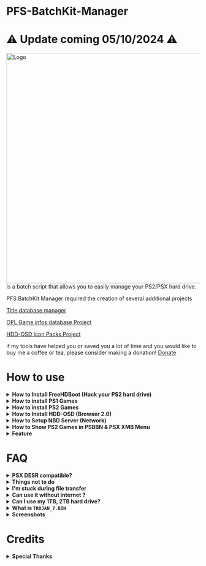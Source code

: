 # PFS-BatchKit-Manager

# ⚠️ Update coming 05/10/2024 ⚠️

<img src="https://github-production-user-asset-6210df.s3.amazonaws.com/22562949/372907059-25778679-5152-49d0-bd64-8109c7024efb.png?X-Amz-Algorithm=AWS4-HMAC-SHA256&X-Amz-Credential=AKIAVCODYLSA53PQK4ZA%2F20241002%2Fus-east-1%2Fs3%2Faws4_request&X-Amz-Date=20241002T144219Z&X-Amz-Expires=300&X-Amz-Signature=8e3fa1da1480c35728b069b3a776b8009359081cbbc0283b5e6af20e17798de5&X-Amz-SignedHeaders=host" alt="Logo" align="right" width="600"/>

Is a batch script that allows you to easily manage your PS2/PSX hard drive.

PFS BatchKit Manager required the creation of several additional projects

[Title database manager](https://github.com/GDX-X/Title-Database-Scrapper)

[OPL Game infos database Project](https://github.com/GDX-X/OPL-Games-Infos-Database-Project)

[HDD-OSD Icon Packs Project](https://archive.org/details/hdd-osd-icons-pack)

if my tools have helped you or saved you a lot of time and you would like to buy me a coffee or tea, please consider making a donation!
[Donate](https://ko-fi.com/J3J6PIQ9O)

# How to use

<details>
  <summary> <h7> <b> How to Install FreeHDBoot (Hack your PS2 hard drive) </b> </h7> </summary>
   <p>
     
IMPORTANT! If you have already Formatted and installed FreeHDBoot (From HDD), you don't need to do this.       
     
If you installed Premade FreeHDBoot image with HDD Raw Copy Please format your hard drive by following all the steps below.

1) In PFS BatchKit Manager Go to > `HDD Management`
     
2) Choose option 8 `Hack your HDD To PS2 Format` `(This is only intended to be used as an entry point for the PS2.)`
     
3) After the hacking put your HDD in your PS2 and format your hard drive with wLaunchELF.      
In wLaunchELF do this `FileBrowser` > `MISC` > `HDDManager` > `Press R1` > `Format` and confirm.

Note it is no longer necessary to create the +OPL partition the default resource partition will now be __common but you can still create it if you want

4) Copy the contents of the !COPY_TO_USB_ROOT folder to the root of your USB drive                
 `Your usb key must be in FAT32 format`

7) Install FreeHDBoot (From HDD).
In wLaunchELF do this `FileBrowser` > `Mass` > `APPS` > `FreeMcBoot` > `FMCBInstaller.elf` Press Circle for Launch > `Press R1` > `Install FHDB` (From HDD)

8) Your hard drive will be properly formatted and hacked after that
  ------
     
   </p>
</details>

<details>
  <summary> <h7> <b> How to install PS1 Games </b> </h7> </summary>
   <p>
   
NOTE: You need to find the right files to be able to launch PS1 games        
for copyright reasons I cannot provide you with these files:

`POPS.ELF` 	    MD5: `355A892A8CE4E4A105469D4EF6F39A42`            
`IOPRP252.IMG` 	MD5: `1DB9C6020A2CD445A7BB176A1A3DD418`

Copy your .BIN/CUE in POPS Folder
1) Go to > `POPS Management` > `Transfer POPS-Binaries`
2) Go to > `Games Management` > `Conversion`
3) Choose Convert .BIN/CUE To .VCD
4) Go to > HDD Management > Create a Partition > Create `__.POPS` Partition `Choose an appropriate size according to the number of games you want to install`
5) Transfer your PS1 Games
     
  ------
   </p>
</details>

<details>
  <summary> <h7> <b> How to install PS2 Games </b> </h7> </summary>
   <p>
     
NOTE: Before installing your games, it is strongly recommended to define your OPL resource partition or create the +OPL partition. I recommend using the __common partition by default

Support Compressed format Zip, 7z, Rar, ZSO
You don't need to convert your BIN/CUE to iso, they will be automatically converted when transferring.

Copy your `.ISO`, `.BIN/CUE`, `.ZSO`, `.Zip`, `.7z` `.Rar` in DVD Folder Or You can choose a folder where your games are located during installation.

In PFS BatchKit Manager Choose `Transfer PS2 Games`
     
  ------
   </p>
</details>

<details>
  <summary> <h7> <b> How to Install HDD-OSD (Browser 2.0) </b> </h7> </summary>
   <p>

NOTE: You need to find the correct files to be able to install the HDD-OSD.                  
for copyright reasons I cannot provide you with these files:        
`hddosd-1.10-u.7z` MD5: `403202A03B910FB6FBD522D6AB5007E7`
     
1) Install FreeHDBoot (From HDD)
2) Go to the `OSD/XMB Management` > Install HDD-OSD
4) In `Partitions Management` Update Partition Resources Header (For PS2 games you want to run from HDD-OSD)

  ------
   </p>
</details>

<details>
  <summary> <h7> <b> How to Setup NBD Server (Network) </b> </h7> </summary>
   <p>

`Obviously this method won't work for PS2/HDD network adapters that don't have a working network port (i.e. gamestar`
       
     
1) Go to `HDDManagement` > `NBD Server`

2) Choose `Install/Update NBD Driver` (You will be asked to restart the computer to activate test mode)

3) After restarting Repeat steps 1 and 2 You will not need to restart your computer this time

4) A window should warn you if you want to install the driver Confirm install the driver                              
(If the driver refuses to install, you will have to go into your computer's bios and disable Secureboot UEFI)

5) After installing the driver Turn on your PS2 go to OPL (Compatible NBD [__Download Here__](https://raw.githubusercontent.com/GDX-X/PFS-BatchKit-Manager/main/PFS-BatchKit-Manager/HDD-OSD/OPNPS2LD.ELF)) 
     
6) In OPL Go to `Settings` > `Enable Write Operation` `ON` Select `OK` For save
   
7) Still in OPL Go to `Network Settings` and write down the `IP Address` Now go back to the menu and Go to `Start NBD Server`       
(if it works, the following message should appear `NBD Server Running...`)     
     
8) Now In PFS Batchkit Manager Go to `HDDManagement` > `NBD Server` > `Mount Device`

9) Type in the IP address of your PS2 that you wrote down                                                       

10) Normally if all goes well, your hard drive should be connected to your pc as local hard drive                    
(You can check in `Show list of mounted devices` InstanceName PS2HDD)
     
Now you can use all features of PFS Batchkit Manager!

NOTE: Once you are done with what you need to do, don't forget to unmount the hard drive from the network

  ------
   </p>
</details>

<details>
  <summary> <h7> <b> How to Show PS2 Games in PSBBN & PSX XMB Menu </b> </h7> </summary>
   <p>

1) Connect your PS2 Or PSX HDD With NBD Server Or locally
2) Go to the `OSD/XMB Management` > `Partitions Management` > 
3) Choose Update Partition Resources Header
4) Choose Yes > Update partition resources PS2 Games
5) when it asks `Do you want to create a PFS resource partition` put yes
6) Select your game!

NOTE: For PS1 games you need to install them as a partition everything will be done automatically
     
  ------
   </p>
</details>

<details>
  <summary> <h7> <b> Feature </b> </h7> </summary>
   <p>

 Everything !
  ------
   </p>
</details>

# FAQ

<details>
  <summary> <h7> <b> PSX DESR compatible? </code>  </b> </h7> </summary>
   <p>

  Yes, all models are supported
  
  PSX V1 5000, 7000, 5100, 7100                
  PSX V2 5500, 7500, 5700, 7700
  
  NOTE:
  In HDD Management menu                     
  Do Not Format your PSX hard drive           
  Do Not Use Option Hack PS2 HDD
  
  For security, I advise you to make a full backup of your PSX hard drive in case of problems. You can do it with HDDRawCopy
  
 ------
   </p>
</details>

<details>
  <summary> <h7> <b> Things not to do </code>  </b> </h7> </summary>
   <p>
     
  Do not use the Expand option in wLaunchELF, it may corrupt your hard drive 
  
  ------
   </p>
</details>

<details>
  <summary> <h7> <b> I'm stuck during file transfer </code>  </b> </h7> </summary>
   <p>
  
If you get stuck during file transfer, it means your partition is full or corrupted.

You have to delete it and recreate one with an appropriate size

 ------
   </p>
</details>


<details>
  <summary> <h7> <b> Can use it without internet ?  </b> </h7> </summary>
   <p>
     
  Yes you can use it without internet
     
  ------
   </p>
</details>

<details>
  <summary> <h7> <b> Can I use my 1TB, 2TB hard drive? </b> </h7> </summary>
   <p>

Yes Support up to 2TB Maximum
     
  ------
   </p>
</details>

<details>
  <summary> <h7> <b> What is <code>TROJAN_7.BIN</code>  </b> </h7> </summary>
   <p>
     
It's a patch for PS1 games that fixes some bugs.
     
you can find it [__here__](https://www.psx-place.com/threads/popstarter.19139/page-8#post-298564)
     
  ------
   </p>
</details>

<details>
  <summary> <h7> <b> Screenshots </b> </h7> </summary>
   <p>

![image](https://user-images.githubusercontent.com/22562949/152686188-325fe89d-c02c-4908-a517-2751774fcc9f.png)
     
![image](https://user-images.githubusercontent.com/22562949/152685686-1a12ed0d-93fc-4eeb-8971-28fb0db95152.png)
     
![PFSInstall](https://user-images.githubusercontent.com/22562949/177049531-475f18ad-f0d6-4d7f-9d9e-4eb93b39ee94.png)

![ae3d5a45181942f225fe4657b1b0a8d8](https://user-images.githubusercontent.com/22562949/170713114-5154c779-92f6-4917-bf83-89f2bd313396.png)

![PSX_XMB_Games_Final_1_Cropped](https://user-images.githubusercontent.com/22562949/170713170-a96cf172-879b-43ae-9863-044e7182452e.png)


  ------
   </p>
</details>

# Credits
<details>
  <summary> <h7> <b> Special Thanks </b> </h7> </summary>
   <p>
 
AkuHAK, Uyjulian For maintaining and improving hdl_dump and pfsshell.

NeMesiS, Dekkit, Rs1n For making me want to create this script.

krHACKen For mbr.img, POPStarter, CUE2POPS, SCEDoormat_NoME and more

El_isra For DiagBox.

Roland For NBD Server

SpaceCoyote For 3D PS1 games covers HDD-OSD

LopoTRI, Ripto For the tests carried out.

TnA For giving me some ideas to add to the script.

  ------
   </p>
</details>
